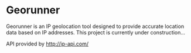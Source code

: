 # Georunner
Georunner is an IP geolocation tool designed to provide accurate location data based on IP addresses. This project is currently under construction...

API provided by http://ip-api.com/
